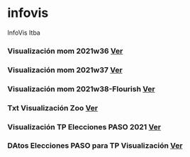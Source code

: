 # infovis
InfoVis Itba

### Visualización mom 2021w36 [Ver](https://hugogutierrez2021.github.io/infovis/mom2021w36.html)

### Visualización mom 2021w37 [Ver](https://hugogutierrez2021.github.io/infovis/mom2021w37.html)

### Visualización mom 2021w38-Flourish [Ver](https://hugogutierrez2021.github.io/infovis/mom2021w38.html)

### Txt Visualización Zoo [Ver](https://hugogutierrez2021.github.io/infovis/zoo.txt)

### Visualización TP Elecciones PASO 2021 [Ver](https://colab.research.google.com/drive/1xtroMlTyog8jzRM7K-n7xFVBq8h71RKG?usp=sharing)

### DAtos Elecciones PASO para TP Visualización [Ver](https://hugogutierrez2021.github.io/infovis/chaco.csv_.zip)
